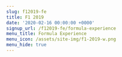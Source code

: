 ```yaml
---
slug: f12019-fe
title: F1 2019
date: '2020-02-16 00:00:00 +0000'
signup_url: /f12019-fe/formula-experience
menu_title: Formula Experience
menu_icon: /assets/site-img/f1-2019-w.png
menu_hide: true
---
```



